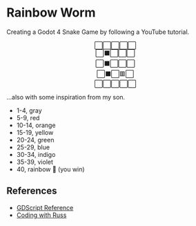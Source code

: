 # Rainbow Worm

Creating a Godot 4 Snake Game by following a YouTube tutorial.

<p align="center">
⬜️⬜️⬜️⬜️⬜️<br>
⬜️⬛️⬜️⬜️⬜️<br>
⬜️⬛️⬜️⬜️⬜️<br>
⬜⬛️⬜️🟥⬜️<br>
⬜️⬜️⬜️⬜️⬜️
</p>


...also with some inspiration from my son.

- 1-4, gray
- 5-9, red
- 10-14, orange
- 15-19, yellow
- 20-24, green
- 25-29, blue
- 30-34, indigo
- 35-39, violet
- 40, rainbow 🌈 (you win)

## References

- [GDScript Reference](https://docs.godotengine.org/en/stable/tutorials/scripting/gdscript/gdscript_basics.html)
- [Coding with Russ](https://www.youtube.com/watch?v=DlRP-UBR-2A&list=PLjcN1EyupaQn-CUUjB37HyLtrCq-dd1hB&index=2)
